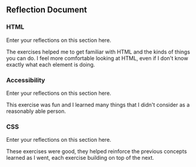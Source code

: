 ## Reflection Document

### HTML

Enter your reflections on this section here.

The exercises helped me to get familiar with HTML and the kinds of things you can do. I feel more comfortable looking at HTML, even if I don't know exactly what each element is doing.

### Accessibility

Enter your reflections on this section here.

This exercise was fun and I learned many things that I didn't consider as a reasonably able person.

### CSS

Enter your reflections on this section here.

These exercises were good, they helped reinforce the previous concepts learned as I went, each exercise building on top of the next.
